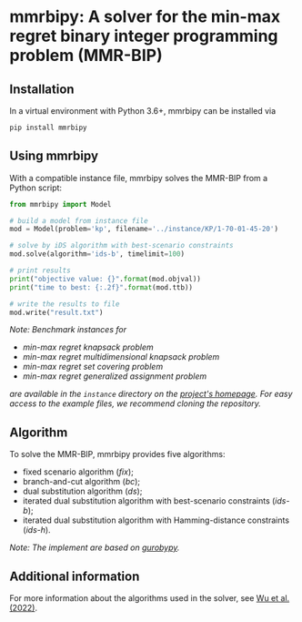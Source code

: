 # mmrbipy: A solver for the min-max regret binary integer programming problem (MMR-BIP)

## Installation

In a virtual environment with Python 3.6+, mmrbipy can be installed via

```bash
pip install mmrbipy
```

## Using mmrbipy

With a compatible instance file, mmrbipy solves the MMR-BIP from a Python script:

```python
from mmrbipy import Model

# build a model from instance file
mod = Model(problem='kp', filename='../instance/KP/1-70-01-45-20')

# solve by iDS algorithm with best-scenario constraints
mod.solve(algorithm='ids-b', timelimit=100)

# print results
print("objective value: {}".format(mod.objval))
print("time to best: {:.2f}".format(mod.ttb))

# write the results to file
mod.write("result.txt")
```

_Note: Benchmark instances for_

- _min-max regret knapsack problem_
- _min-max regret multidimensional knapsack problem_
- _min-max regret set covering problem_
- _min-max regret generalized assignment problem_

_are available in the `instance` directory on the [project's homepage](https://github.com/ebereta/iDS/). For easy access to the example files, we recommend cloning the repository._

## Algorithm

To solve the MMR-BIP, mmrbipy provides five algorithms:
- fixed scenario algorithm (*fix*);
- branch-and-cut algorithm (*bc*);
- dual substitution algorithm (*ds*);
- iterated dual substitution algorithm with best-scenario constraints (*ids-b*);
- iterated dual substitution algorithm with Hamming-distance constraints (*ids-h*).

_Note: The implement are based on [gurobypy](https://pypi.org/project/gurobipy/)._

## Additional information

For more information about the algorithms used in the solver, see [Wu et al. (2022)](https://arxiv.org/abs/2012.07530).